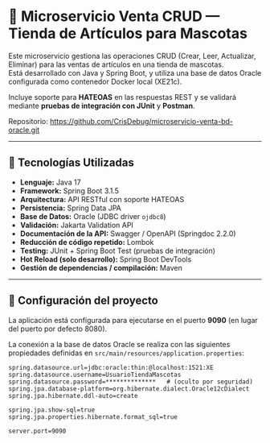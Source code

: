 # 🐾 Microservicio Venta CRUD — Tienda de Artículos para Mascotas

Este microservicio gestiona las operaciones CRUD (Crear, Leer, Actualizar, Eliminar) para las ventas de artículos en una tienda de mascotas.  
Está desarrollado con Java y Spring Boot, y utiliza una base de datos Oracle configurada como contenedor Docker local (XE21c).

Incluye soporte para **HATEOAS** en las respuestas REST y se validará mediante **pruebas de integración con JUnit** y **Postman**.

Repositorio: https://github.com/CrisDebug/microservicio-venta-bd-oracle.git

---

## 🧰 Tecnologías Utilizadas

- **Lenguaje:** Java 17  
- **Framework:** Spring Boot 3.1.5  
- **Arquitectura:** API RESTful con soporte HATEOAS  
- **Persistencia:** Spring Data JPA  
- **Base de Datos:** Oracle (JDBC driver `ojdbc8`)  
- **Validación:** Jakarta Validation API  
- **Documentación de la API:** Swagger / OpenAPI (Springdoc 2.2.0)  
- **Reducción de código repetido:** Lombok  
- **Testing:** JUnit + Spring Boot Test (pruebas de integración)  
- **Hot Reload (solo desarrollo):** Spring Boot DevTools  
- **Gestión de dependencias / compilación:** Maven

---

## 🚀 Configuración del proyecto

La aplicación está configurada para ejecutarse en el puerto **9090** (en lugar del puerto por defecto 8080).

La conexión a la base de datos Oracle se realiza con las siguientes propiedades definidas en `src/main/resources/application.properties`:

```properties
spring.datasource.url=jdbc:oracle:thin:@localhost:1521:XE
spring.datasource.username=UsuarioTiendaMascotas
spring.datasource.password=**************   # (oculto por seguridad)
spring.jpa.database-platform=org.hibernate.dialect.Oracle12cDialect
spring.jpa.hibernate.ddl-auto=create

spring.jpa.show-sql=true
spring.jpa.properties.hibernate.format_sql=true

server.port=9090
